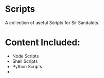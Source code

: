
# Scripts
A collection of useful Scripts for Sir Sandalots.

# Content Included:
- Node Scripts
- Shell Scripts
- Python Scripts
- 
